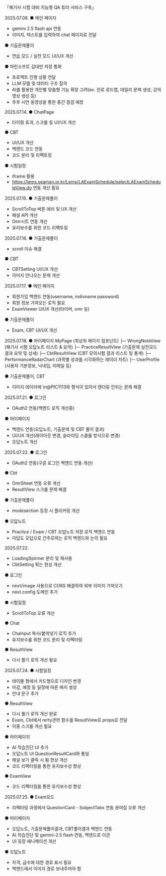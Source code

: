 「해기사 시험 대비 지능형 QA 튜터 서비스 구축」

2025.07.08.
● 메인 페이지
- gemini 2.5 flash api 연동
- 이미지, 텍스트를 입력하여 chat 페이지로 전달

● 기출문제풀이
- 연습 모드 / 실전 모드 UI/UX 개선

● 마린소프트 김대만 차장 통화
- 프로젝트 진행 상황 전달
- LLM 모델 및 데이터 구조 질의
- AI를 활용한 개인별 맞춤형 기능 확장 고려(ex. 진로 로드맵, 데일리 문제 생성, 강의 영상 생성 등)
- 추후 시연 동영상을 통한 중간 점검 예정

2025.07.14.
● ChatPage
- 타이핑 효과, 스크롤 등 UI/UX 개선

● CBT
- UI/UX 개선
- 백엔드 코드 연동
- 코드 분리 및 리팩토링

● 시험일정
- iframe 활용
- https://lems.seaman.or.kr/Lems/LAExamSchedule/selectLAExamScheduleView.do 연동 개선 필요


2025.07.15.
● 기출문제풀이
- ScrollToTop 버튼 에러 및 UX 개선
- 해설 API 개선
- Omr시트 연동 개선
- 유리보수를 위한 코드 리팩토링

2025.07.16.
● 기출문제풀이
- scroll 이슈 해결

● CBT
- CBTSetting UI/UX 개선
- 이미지 안나오는 문제 개선


2025.07.17.
● 메인 페이지
- 회원가입 백엔드 연동(username, indivname password)
- 회원 정보 가져오는 로직 필요
- ExamViewer U/UX 개선(타이머, omr 등)

● 기출문제풀이
- Exam, CBT UI/UX 개선

2025.07.18.
● 마이페이지
MyPage (최상위 페이지 컴포넌트)
├─ WrongNoteView (해기사 시험 오답노트 리스트 & 요약)
├─ PracticeResultView (기출문제 실전모드 결과 요약 및 상세)
├─ CbtResultView (CBT 모의시험 결과 리스트 및 통계)
├─ PerformanceRadarChart (과목별 성과를 시각화하는 레이더 차트)
├─ UserProfile (사용자 기본정보, 닉네임, 이메일 등)


● 기출문제풀이, CBT
- 이미지 데이터에 \n@PIC1113와 형식이 있어서 렌더링 안되는 문제 해결


2025.07.21.
● 로그인
- OAuth2 연동(백엔드 로직 개선중)

● 마이페이지
- 백엔드 연동(오답노트, 기출문제 및 CBT 풀이 결과)
- UI/UX 개선(레이아웃 변경, 슬라이딩 스클롤 방식으로 변경)
- 오답노트 개선

2025.07.22.
● 로그인
- OAuth2 연동(구글 로그인 백엔드 연동 개선)

● Cbt
- OmrSheet 연동 오류 개선
- ResultView 스크롤 문제 해결

● 기출문제풀이
- modesection 등장 시 플리커링 개선

● 오답노트
- Practice / Exam / CBT 오답노트 저장 로직 백엔드 연동
- 미답도 오답으로 간주로하는 로직 백엔드와 논의 필요

2025.07.22.
- LoadingSpinner 분리 및 재사용
- CbtSetting 튀는 현상 개선

● 로그인
- next/image 사용으로 CORS 해결하여 외부 이미지 가져오기
- next.config 도메인 추가

● 시험일정
- ScrollToTop 오류 개선

● Chat
- ChaInput 복사/붙여넣기 로직 추가
- 유지보수를 위한 코드 분리 및 리펙터링

● ResultView
- 다시 풀기 로직 개선 필요

2025.07.24.
● 시험일정
- 테이블 형에서 카드형으로 디자인 변경
- 마감, 예정 등 일정에 따른 배지 생성
- 안내 문구 추가

● ResultView
- 다시 풀기 로직 개선 완료
- Exam, Cbt에서 rerty관련 함수를 ResultView로 props로 전달
- 이중 스크롤 개선 필요

● 마이페이지
- AI 학습진단 UI 추가
- 오답노트 UI QuestionResultCard와 통일
- 해설 보기 클릭 시 튐 현상 개선
- 코드 리펙터링을 통한 유지보수성 향상

● ExamView
- 코드 리펙터링을 통한 유지보수성 향상


2025.07.25.
● Exam모드
- 리펙터링 과정에서 QuestionCard - SubjectTabs 연동 끊어짐 오류 개선

● 마이페이지
- 오답노트, 기출문제풀이결과, CBT풀이결과 백엔드 연동
- AI 학습진단 및 gemini-2.5 flash 연동, 백엔드로 이관
- UI 등장 애니메이션 개선

● 오답노트
- 자격, 급수에 대한 경로 표시 필요
- 백엔드에서 이미지 경로 보내주어야 함
